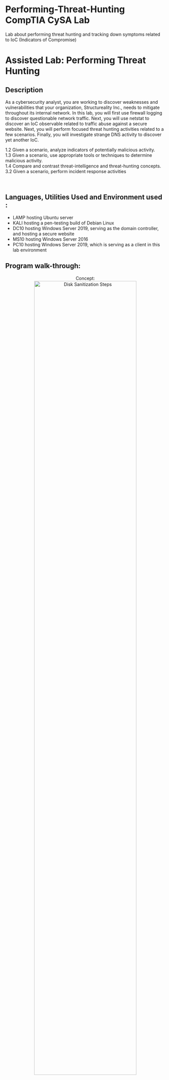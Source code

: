 # Performing-Threat-Hunting CompTIA CySA Lab
Lab about performing threat hunting and tracking down symptoms related to IoC (Indicators of Compromise)
<h1>Assisted Lab: Performing Threat Hunting</h1>

<h2>Description</h2>
As a cybersecurity analyst, you are working to discover weaknesses and vulnerabilities that your organization, Structureality Inc., needs to mitigate throughout its internal network. In this lab, you will first use firewall logging to discover questionable network traffic. Next, you will use netstat to discover an IoC observable related to traffic abuse against a secure website. Next, you will perform focused threat hunting activities related to a few scenarios. Finally, you will investigate strange DNS activity to discover yet another IoC.

1.2 Given a scenario, analyze indicators of potentially malicious activity. <br />
1.3 Given a scenario, use appropriate tools or techniques to determine malicious activity. <br />
1.4 Compare and contrast threat-intelligence and threat-hunting concepts. <br />
3.2 Given a scenario, perform incident response activities <br />

<br />


<h2>Languages, Utilities Used and Environment used :</h2>

- LAMP hosting Ubuntu server <br />
- KALI hosting a pen-testing build of Debian Linux <br />
- DC10 hosting Windows Server 2019, serving as the domain controller, and hosting a secure website <br />
- MS10 hosting Windows Server 2016 <br />
- PC10 hosting Windows Server 2019, which is serving as a client in this lab environment <br />


<h2>Program walk-through:</h2>

<p align="center">
Concept: <br/>
<img src="https://i.imgur.com/7qAqcnX.jpeg" height="80%" width="80%" alt="Disk Sanitization Steps"/>
<br />
<br />
Creating an Active Directory domain: <br/>
<img src="https://i.imgur.com/xDLq6X4.png" height="80%" width="80%" alt="Disk Sanitization Steps"/>
<br />
<br />
Adding names & creating user accounts and groups:  <br/>
<img src="https://i.imgur.com/njB8xKJ.png" height="80%" width="80%" alt="Disk Sanitization Steps"/>
<br />
<br />
Scripts for adding and managing users:  <br/>
<img src="https://i.imgur.com/RXUQmto.png" height="80%" width="80%" alt="Disk Sanitization Steps"/>
<br />
<br />
Configuring DHCP:  <br/>
<img src="https://i.imgur.com/YSor8Hz.png" height="80%" width="80%" alt="Disk Sanitization Steps"/>
<br />
<br />
Login with corporate credential:  <br/>
<img src="https://i.imgur.com/0EuZ36M.png" height="80%" width="80%" alt="Disk Sanitization Steps"/>
<br />
<br />


<!--
 ```diff
- text in red
+ text in green
! text in orange
# text in gray
@@ text in purple (and bold)@@
```
--!>
